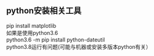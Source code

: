 ## python安装相关工具
pip install matplotlib  
如果是使用python3.6  
python3.6 -m pip install python-dateutil  
python3.8运行有问题(可能与机器或安装多版本python有关）
